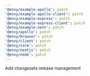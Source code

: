 ```yaml
---
'@envy/example-apollo': patch
'@envy/example-apollo-client': patch
'@envy/example-express': patch
'@envy/example-express-client': patch
'@envy/example-next': patch
'@envy/apollo': patch
'@envy/browser': patch
'@envy/client': patch
'@envy/core': patch
'@envy/nextjs': patch
'@envy/node': patch
---
```


Add changesets release management
